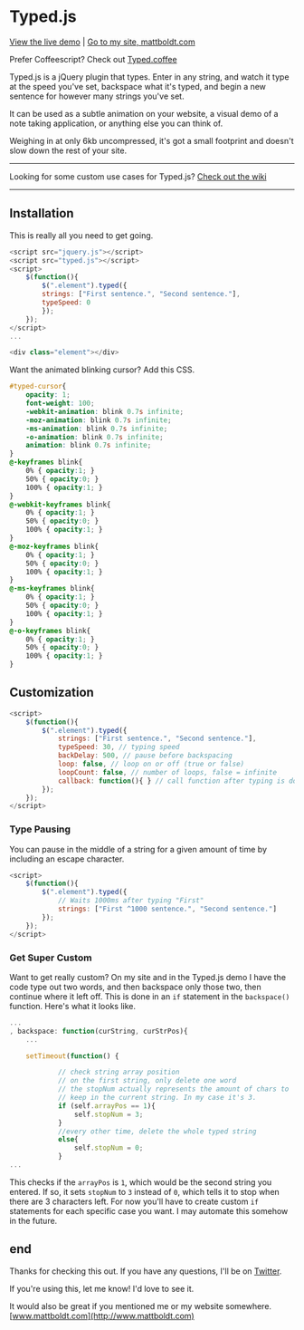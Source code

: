 Typed.js
========

[View the live demo](http://www.mattboldt.com/demos/typed-js/) | [Go to my site, mattboldt.com](http://www.mattboldt.com)

Prefer Coffeescript? Check out [Typed.coffee](https://github.com/mattboldt/typed.coffee)

Typed.js is a jQuery plugin that types. Enter in any string, and watch it type at the speed you've set, backspace what it's typed, and begin a new sentence for however many strings you've set.

It can be used as a subtle animation on your website, a visual demo of a note taking application, or anything else you can think of.

Weighing in at only 6kb uncompressed, it's got a small footprint and doesn't slow down the rest of your site.

---

Looking for some custom use cases for Typed.js? [Check out the wiki ](https://github.com/mattboldt/typed.js/wiki)

---

Installation
------------
This is really all you need to get going.

~~~ javascript
<script src="jquery.js"></script>
<script src="typed.js"></script>
<script>
  	$(function(){
      	$(".element").typed({
		strings: ["First sentence.", "Second sentence."],
		typeSpeed: 0
      	});
  	});
</script>
...

<div class="element"></div>
~~~

Want the animated blinking cursor? Add this CSS.

~~~ scss
#typed-cursor{
	opacity: 1;
	font-weight: 100;
	-webkit-animation: blink 0.7s infinite;
	-moz-animation: blink 0.7s infinite;
	-ms-animation: blink 0.7s infinite;
	-o-animation: blink 0.7s infinite;
	animation: blink 0.7s infinite;
}
@-keyframes blink{
	0% { opacity:1; }
	50% { opacity:0; }
	100% { opacity:1; }
}
@-webkit-keyframes blink{
	0% { opacity:1; }
	50% { opacity:0; }
	100% { opacity:1; }
}
@-moz-keyframes blink{
	0% { opacity:1; }
	50% { opacity:0; }
	100% { opacity:1; }
}
@-ms-keyframes blink{
	0% { opacity:1; }
	50% { opacity:0; }
	100% { opacity:1; }
}
@-o-keyframes blink{
	0% { opacity:1; }
	50% { opacity:0; }
	100% { opacity:1; }
}
~~~

Customization
----

~~~ javascript
<script>
	$(function(){
      	$(".element").typed({
			strings: ["First sentence.", "Second sentence."],
			typeSpeed: 30, // typing speed
			backDelay: 500, // pause before backspacing
			loop: false, // loop on or off (true or false)
			loopCount: false, // number of loops, false = infinite
			callback: function(){ } // call function after typing is done
      	});
 	});
</script>
~~~

### Type Pausing

You can pause in the middle of a string for a given amount of time by including an escape character.

~~~ javascript
<script>
	$(function(){
      	$(".element").typed({
      		// Waits 1000ms after typing "First"
			strings: ["First ^1000 sentence.", "Second sentence."]
      	});
 	});
</script>
~~~


### Get Super Custom

Want to get really custom? On my site and in the Typed.js demo I have the code type out two words, and then backspace only those two, then continue where it left off. This is done in an `if` statement in the `backspace()` function. Here's what it looks like.

~~~ javascript
...
, backspace: function(curString, curStrPos){
	...

	setTimeout(function() {

			// check string array position
			// on the first string, only delete one word
			// the stopNum actually represents the amount of chars to
			// keep in the current string. In my case it's 3.
			if (self.arrayPos == 1){
				self.stopNum = 3;
			}
			//every other time, delete the whole typed string
			else{
				self.stopNum = 0;
			}
...
~~~

This checks if the `arrayPos` is `1`, which would be the second string you entered. If so, it sets `stopNum` to `3` instead of `0`, which tells it to stop when there are 3 characters left. For now you'll have to create custom `if` statements for each specific case you want. I may automate this somehow in the future.

end
---

Thanks for checking this out. If you have any questions, I'll be on [Twitter](http://www.twitter.com/atmattb).

If you're using this, let me know! I'd love to see it.

It would also be great if you mentioned me or my website somewhere. [www.mattboldt.com](http://www.mattboldt.com)


